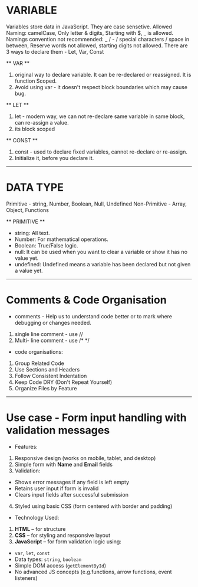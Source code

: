 # VARIABLE
Variables store data in JavaScript. They are case sensetive.
Allowed Naming: camelCase, Only letter & digits, Starting with $, _ is allowed.
Namings convention not recommended: _ / - / special characters / space in between, Reserve words not allowed, starting digits not allowed.
There are 3 ways to declare them - Let, Var, Const

** VAR **
1. original way to declare variable. It can be re-declared or reassigned. It is function Scoped.
2. Avoid using var - it doesn't respect block boundaries which may cause bug.

** LET **
1. let - modern way, we can not re-declare same variable in same block, can re-assign a value.
2. its block scoped

** CONST **
1. const - used to declare fixed variables, cannot re-declare or re-assign.
2. Initialize it, before you declare it.

-----------------------------------------------------------------------------------------------------

# DATA TYPE
Primitive - string, Number, Boolean, Null, Undefined 
Non-Primitive - Array, Object, Functions

** PRIMITIVE **
- string: All text.
- Number: For mathematical operations.
- Boolean: True/False logic.
- null: It can be used when you want to clear a variable or show it has no value yet.
- undefined: Undefined means a variable has been declared but not given a value yet.

-----------------------------------------------------------------------------------------------------

# Comments & Code Organisation
- comments - Help us to understand code better or to mark where debugging or changes needed.
1. single line comment - use //
2. Multi- line comment - use /* */

- code organisations:
1. Group Related Code
2. Use Sections and Headers
3. Follow Consistent Indentation
4. Keep Code DRY (Don't Repeat Yourself)
5. Organize Files by Feature

-----------------------------------------------------------------------------------------------------

# Use case - Form input handling with validation messages

- Features:
1. Responsive design (works on mobile, tablet, and desktop)
2. Simple form with **Name** and **Email** fields
3. Validation:
  - Shows error messages if any field is left empty
  - Retains user input if form is invalid
  - Clears input fields after successful submission
4. Styled using basic CSS (form centered with border and padding)

- Technology Used:
1. **HTML** – for structure
2. **CSS** – for styling and responsive layout
3. **JavaScript** – for form validation logic using:
  - `var`, `let`, `const`
  - Data types: `string`, `boolean`
  - Simple DOM access (`getElementById`)
  - No advanced JS concepts (e.g.functions, arrow functions, event listeners)
